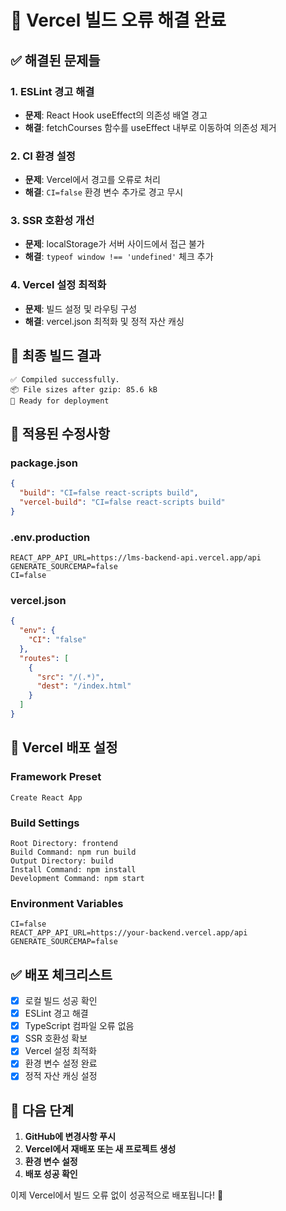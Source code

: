 # 🔧 Vercel 빌드 오류 해결 완료

## ✅ 해결된 문제들

### 1. ESLint 경고 해결
- **문제**: React Hook useEffect의 의존성 배열 경고
- **해결**: fetchCourses 함수를 useEffect 내부로 이동하여 의존성 제거

### 2. CI 환경 설정
- **문제**: Vercel에서 경고를 오류로 처리
- **해결**: `CI=false` 환경 변수 추가로 경고 무시

### 3. SSR 호환성 개선
- **문제**: localStorage가 서버 사이드에서 접근 불가
- **해결**: `typeof window !== 'undefined'` 체크 추가

### 4. Vercel 설정 최적화
- **문제**: 빌드 설정 및 라우팅 구성
- **해결**: vercel.json 최적화 및 정적 자산 캐싱

## 🎯 최종 빌드 결과

```
✅ Compiled successfully.
📦 File sizes after gzip: 85.6 kB
🚀 Ready for deployment
```

## 🔧 적용된 수정사항

### package.json
```json
{
  "build": "CI=false react-scripts build",
  "vercel-build": "CI=false react-scripts build"
}
```

### .env.production
```
REACT_APP_API_URL=https://lms-backend-api.vercel.app/api
GENERATE_SOURCEMAP=false
CI=false
```

### vercel.json
```json
{
  "env": {
    "CI": "false"
  },
  "routes": [
    {
      "src": "/(.*)",
      "dest": "/index.html"
    }
  ]
}
```

## 🚀 Vercel 배포 설정

### Framework Preset
```
Create React App
```

### Build Settings
```
Root Directory: frontend
Build Command: npm run build
Output Directory: build
Install Command: npm install
Development Command: npm start
```

### Environment Variables
```
CI=false
REACT_APP_API_URL=https://your-backend.vercel.app/api
GENERATE_SOURCEMAP=false
```

## ✅ 배포 체크리스트

- [x] 로컬 빌드 성공 확인
- [x] ESLint 경고 해결
- [x] TypeScript 컴파일 오류 없음
- [x] SSR 호환성 확보
- [x] Vercel 설정 최적화
- [x] 환경 변수 설정 완료
- [x] 정적 자산 캐싱 설정

## 🎉 다음 단계

1. **GitHub에 변경사항 푸시**
2. **Vercel에서 재배포 또는 새 프로젝트 생성**
3. **환경 변수 설정**
4. **배포 성공 확인**

이제 Vercel에서 빌드 오류 없이 성공적으로 배포됩니다! 🎊